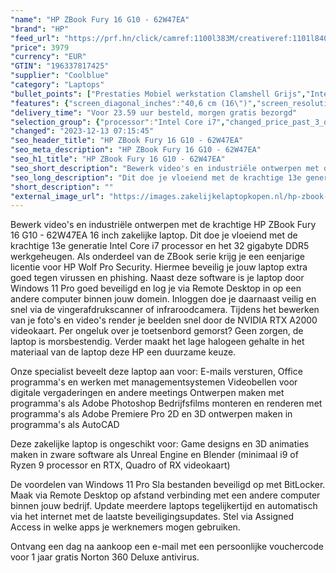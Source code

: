 ```yaml
---
"name": "HP ZBook Fury 16 G10 - 62W47EA"
"brand": "HP"
"feed_url": "https://prf.hn/click/camref:1100l383M/creativeref:1101l84031/destination:https%3A%2F%2Fwww.coolblue.nl%2Fproduct%2F937140"
"price": 3979
"currency": "EUR"
"GTIN": "196337817425"
"supplier": "Coolblue"
"category": "Laptops"
"bullet_points": ["Prestaties Mobiel werkstation Clamshell Grijs","Intel® Core™ i7 i7-13850HX 2,1 GHz","40,6 cm (16\") WUXGA 1920 x 1200 Pixels IPS LED backlight 16:10","32 GB DDR5-SDRAM 5600 MHz 2 x 16 GB","1 TB SSD","NVIDIA RTX A2000 8 GB Intel® UHD Graphics","Wi-Fi 6E (802.11ax) Ethernet LAN 10,100,1000 Mbit/s Bluetooth 5.3","Lithium-Polymeer (LiPo) 95 Wh 230 W","Windows 11 Pro"]
"features": {"screen_diagonal_inches":"40,6 cm (16\")","screen_resolution":"1920 x 1200 Pixels","processor_family":"Intel® Core™ i7","memory_size":"32 GB","memory_type":"DDR5-SDRAM","total_storage_space":"1 TB","graphics_card":"NVIDIA RTX A2000","graphics_memory_size":"8 GB","operating_system":"Windows 11 Pro","battery_capacity":"95 Wh","width":"363 mm","depth":"250,6 mm","height":"28,6 mm","weight":"2,4 kg"}
"delivery_time": "Voor 23.59 uur besteld, morgen gratis bezorgd"
"selection_group": {"processor":"Intel Core i7","changed_price_past_3_days":false,"product_family":"ZBook Fury"}
"changed": "2023-12-13 07:15:45"
"seo_header_title": "HP ZBook Fury 16 G10 - 62W47EA"
"seo_meta_description": "HP ZBook Fury 16 G10 - 62W47EA"
"seo_h1_title": "HP ZBook Fury 16 G10 - 62W47EA"
"seo_short_description": "Bewerk video's en industriële ontwerpen met de krachtige HP ZBook Fury 16 G10 - 62W47EA 16 inch zakelijke laptop."
"seo_long_description": "Dit doe je vloeiend met de krachtige 13e generatie Intel Core i7 processor en het 32 gigabyte DDR5 werkgeheugen. Als onderdeel van de ZBook serie krijg je een eenjarige licentie voor HP Wolf Pro Security. Hiermee beveilig je jouw laptop extra goed tegen virussen en phishing. Naast deze software is je laptop door Windows 11 Pro goed beveiligd en log je via Remote Desktop in op een andere computer binnen jouw domein. Inloggen doe je daarnaast veilig en snel via de vingerafdrukscanner of infraroodcamera. Tijdens het bewerken van je foto's en video's render je beelden snel door de NVIDIA RTX A2000 videokaart. Per ongeluk over je toetsenbord gemorst? Geen zorgen, de laptop is morsbestendig. Verder maakt het lage halogeen gehalte in het materiaal van de laptop deze HP een duurzame keuze. \r\n\r\nOnze specialist beveelt deze laptop aan voor:\r\nE-mails versturen, Office programma's en werken met managementsystemen\r\nVideobellen voor digitale vergaderingen en andere meetings\r\nOntwerpen maken met programma's als Adobe Photoshop\r\nBedrijfsfilms monteren en renderen met programma's als Adobe Premiere Pro \r\n2D en 3D ontwerpen maken in programma's als AutoCAD\r\n\r\n\r\nDeze zakelijke laptop is ongeschikt voor:\r\nGame designs en 3D animaties maken in zware software als Unreal Engine en Blender (minimaal i9 of Ryzen 9 processor en RTX, Quadro of RX videokaart)\r\n\r\n\r\nDe voordelen van Windows 11 Pro\r\nSla bestanden beveiligd op met BitLocker. \r\nMaak via Remote Desktop op afstand verbinding met een andere computer binnen jouw bedrijf. \r\nUpdate meerdere laptops tegelijkertijd en automatisch via het internet met de laatste beveiligingsupdates. \r\nStel via Assigned Access in welke apps je werknemers mogen gebruiken. \r\n\r\n \r\nOntvang een dag na aankoop een e-mail met een persoonlijke vouchercode voor 1 jaar gratis Norton 360 Deluxe antivirus."
"short_description": ""
"external_image_url": "https://images.zakelijkelaptopkopen.nl/hp-zbook-fury-16-g10-62w47ea.webp"
---
```


Bewerk video's en industriële ontwerpen met de krachtige HP ZBook Fury 16 G10 - 62W47EA 16 inch zakelijke laptop. Dit doe je vloeiend met de krachtige 13e generatie Intel Core i7 processor en het 32 gigabyte DDR5 werkgeheugen. Als onderdeel van de ZBook serie krijg je een eenjarige licentie voor HP Wolf Pro Security. Hiermee beveilig je jouw laptop extra goed tegen virussen en phishing. Naast deze software is je laptop door Windows 11 Pro goed beveiligd en log je via Remote Desktop in op een andere computer binnen jouw domein. Inloggen doe je daarnaast veilig en snel via de vingerafdrukscanner of infraroodcamera. Tijdens het bewerken van je foto's en video's render je beelden snel door de NVIDIA RTX A2000 videokaart. Per ongeluk over je toetsenbord gemorst? Geen zorgen, de laptop is morsbestendig. Verder maakt het lage halogeen gehalte in het materiaal van de laptop deze HP een duurzame keuze.

Onze specialist beveelt deze laptop aan voor:
E-mails versturen, Office programma's en werken met managementsystemen
Videobellen voor digitale vergaderingen en andere meetings
Ontwerpen maken met programma's als Adobe Photoshop
Bedrijfsfilms monteren en renderen met programma's als Adobe Premiere Pro 
2D en 3D ontwerpen maken in programma's als AutoCAD


Deze zakelijke laptop is ongeschikt voor:
Game designs en 3D animaties maken in zware software als Unreal Engine en Blender (minimaal i9 of Ryzen 9 processor en RTX, Quadro of RX videokaart)


De voordelen van Windows 11 Pro
Sla bestanden beveiligd op met BitLocker.
Maak via Remote Desktop op afstand verbinding met een andere computer binnen jouw bedrijf.
Update meerdere laptops tegelijkertijd en automatisch via het internet met de laatste beveiligingsupdates.
Stel via Assigned Access in welke apps je werknemers mogen gebruiken.

 
Ontvang een dag na aankoop een e-mail met een persoonlijke vouchercode voor 1 jaar gratis Norton 360 Deluxe antivirus.